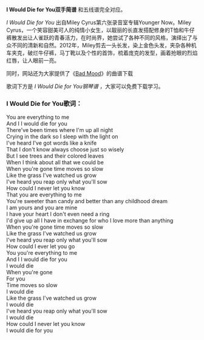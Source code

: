 

**I Would Die for You双手简谱** 和五线谱完全对应。

_I Would Die for You_ 出自Miley Cyrus第六张录音室专辑Younger Now。Miley
Cyrus，一个笑容甜美可人的纯情小女生，以靓丽的长直发搭配修身的T恤和牛仔裤散发出让人雀跃的青春活力，在时尚界，她尝试了各种不同的风格，演绎出了与众不同的清新和自然。2012年，Miley剪去一头长发，染上金色头发，夹杂各种机车夹克，破烂牛仔裤，马丁靴以及个性的首饰，梳着庞克的发型，画着抢眼的烈焰红唇，让人眼前一亮。

同时，网站还为大家提供了《[Bad Mood](Music-9145-Bad-Mood-Miley-Cyrus.html "Bad Mood")》的曲谱下载

歌词下方是 _I Would Die for You钢琴谱_ ，大家可以免费下载学习。

### I Would Die for You歌词：

You are everything to me  
And I I would die for you  
There've been times where I'm up all night  
Crying in the dark so I sleep with the light on  
I've heard I've got words like a knife  
That I don't know always choose just so wisely  
But I see trees and their colored leaves  
When I think about all that we could be  
When you're gone time moves so slow  
Like the grass I've watched us grow  
I've heard you reap only what you'll sow  
How could I never let you know  
That you are everything to me  
You're sweeter than candy and better than any childhood dream  
I am yours and you are mine  
I have your heart I don't even need a ring  
I'd give up all I have in exchange for who I love more than anything  
When you're gone time moves so slow  
Like the grass I've watched us grow  
I've heard you reap only what you'll sow  
How could I ever let you go  
You you're everything to me  
And I I would die for you  
I would die  
When you're gone  
For you  
Time moves so slow  
I would die  
Like the grass I've watched us grow  
I would die  
I've heard you reap only what you'll sow  
I would die  
How could I never let you know  
I would die for you

